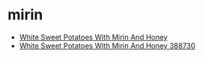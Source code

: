 # mirin

 * [White Sweet Potatoes With Mirin And Honey](../../index/w/white-sweet-potatoes-with-mirin-and-honey-388730.json)
 * [White Sweet Potatoes With Mirin And Honey 388730](../../index/w/white-sweet-potatoes-with-mirin-and-honey-388730.json)

